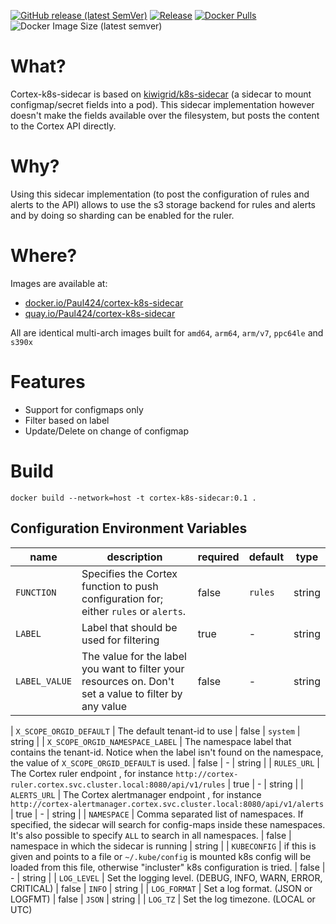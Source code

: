 

[![GitHub release (latest SemVer)](https://img.shields.io/github/v/release/Paul424/cortex-k8s-sidecar?style=flat)](https://github.com/Paul424/cortex-k8s-sidecar/releases)
[![Release](https://github.com/Paul424/cortex-k8s-sidecar/actions/workflows/release.yaml/badge.svg)](https://github.com/Paul424/cortex-k8s-sidecar/actions/workflows/release.yaml)
[![Docker Pulls](https://img.shields.io/docker/pulls/Paul424/cortex-k8s-sidecar.svg?style=flat)](https://hub.docker.com/r/paul424/cortex-k8s-sidecar/)
![Docker Image Size (latest semver)](https://img.shields.io/docker/image-size/paul424/cortex-k8s-sidecar)
# What?

Cortex-k8s-sidecar is based on [kiwigrid/k8s-sidecar](https://github.com/kiwigrid/k8s-sidecar) (a sidecar to mount configmap/secret fields into a pod). This sidecar implementation however doesn't make the fields available over the filesystem, but posts the content to the Cortex API directly.

# Why?

Using this sidecar implementation (to post the configuration of rules and alerts to the API) allows to use the s3 storage backend for rules and alerts and by doing so sharding can be enabled for the ruler.

# Where?

Images are available at:

- [docker.io/Paul424/cortex-k8s-sidecar](https://hub.docker.com/r/Paul424/cortex-k8s-sidecar)
- [quay.io/Paul424/cortex-k8s-sidecar](https://quay.io/repository/Paul424/cortex-k8s-sidecar)

All are identical multi-arch images built for `amd64`, `arm64`, `arm/v7`, `ppc64le` and `s390x`

# Features

- Support for configmaps only
- Filter based on label
- Update/Delete on change of configmap

# Build

```shell
docker build --network=host -t cortex-k8s-sidecar:0.1 .
```

## Configuration Environment Variables

| name                       | description                                                                                                                                                                                                                                                                                                                         | required | default                                   | type    |
|----------------------------|-------------------------------------------------------------------------------------------------------------------------------------------------------------------------------------------------------------------------------------------------------------------------------------------------------------------------------------|----------|-------------------------------------------|---------|
| `FUNCTION`                   | Specifies the Cortex function to push configuration for; either `rules` or `alerts`. | false    | `rules`                                         | string  |
| `LABEL`                    | Label that should be used for filtering                                                                                                                                                                                                                                                                                             | true     | -                                         | string  |
| `LABEL_VALUE`              | The value for the label you want to filter your resources on. Don't set a value to filter by any value                                                                                                                                                                                                                              | false    | -                                         | string  |


| `X_SCOPE_ORGID_DEFAULT`              | The default tenant-id to use                                                                                                                                                                                                                              | false    | `system`                                         | string  |
| `X_SCOPE_ORGID_NAMESPACE_LABEL`              | The namespace label that contains the tenant-id. Notice when the label isn't found on the namespace, the value of `X_SCOPE_ORGID_DEFAULT` is used.                                                                                  | false    | -                                         | string  |
| `RULES_URL`              | The Cortex ruler endpoint , for instance `http://cortex-ruler.cortex.svc.cluster.local:8080/api/v1/rules`                                                                                                                                   | true    | -                                         | string  |
| `ALERTS_URL`              | The Cortex alertmanager endpoint , for instance `http://cortex-alertmanager.cortex.svc.cluster.local:8080/api/v1/alerts`                                                                                                                                  | true    | -                                         | string  |
| `NAMESPACE`                | Comma separated list of namespaces. If specified, the sidecar will search for config-maps inside these namespaces. It's also possible to specify `ALL` to search in all namespaces.                                                                                                                                                 | false    | namespace in which the sidecar is running | string  |
| `KUBECONFIG`               | if this is given and points to a file or `~/.kube/config` is mounted k8s config will be loaded from this file, otherwise "incluster" k8s configuration is tried.                                                                                                                                                                    | false    | -                                         | string  |
| `LOG_LEVEL`                | Set the logging level. (DEBUG, INFO, WARN, ERROR, CRITICAL)                                                                                                                                                                                                                                                                         | false    | `INFO`                                    | string  |
| `LOG_FORMAT`               | Set a log format. (JSON or LOGFMT)                                                                                                                                                                                                                                                                                                  | false    | `JSON`                                    | string  |
| `LOG_TZ`                   | Set the log timezone. (LOCAL or UTC)
